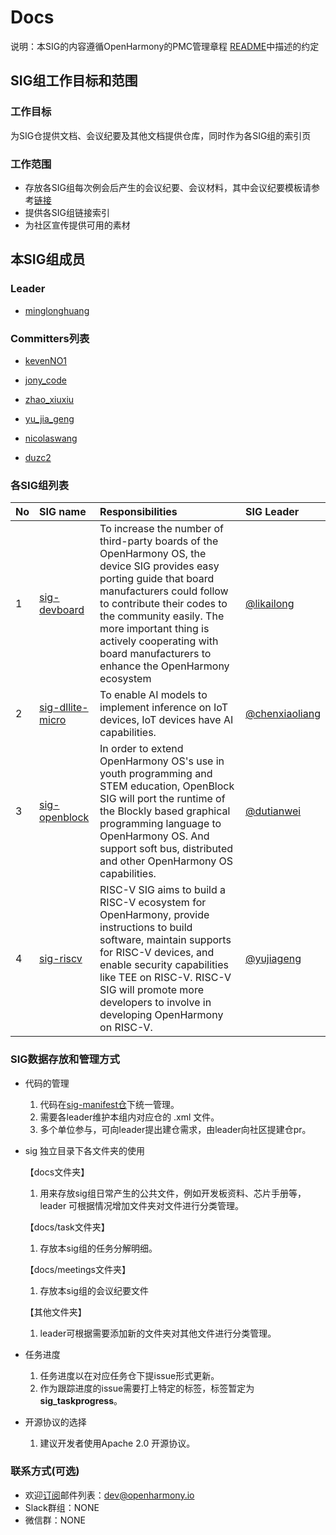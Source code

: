 # 	Docs

说明：本SIG的内容遵循OpenHarmony的PMC管理章程 [README](/zh/pmc.md)中描述的约定

## SIG组工作目标和范围

### 工作目标

为SIG仓提供文档、会议纪要及其他文档提供仓库，同时作为各SIG组的索引页

### 工作范围

* 存放各SIG组每次例会后产生的会议纪要、会议材料，其中会议纪要模板请参考[链接](https://gitee.com/openharmony/community/tree/master/sig/sig-template/meetings)
* 提供各SIG组链接索引
* 为社区宣传提供可用的素材

## 本SIG组成员

### Leader

- [minglonghuang ](https://gitee.com/minglonghuang)

### Committers列表

- [kevenNO1](https://gitee.com/kevenNO1)

- [jony_code](https://gitee.com/jony_code)

- [zhao_xiuxiu](https://gitee.com/zhao_xiuxiu)

- [yu_jia_geng](https://gitee.com/yu_jia_geng)

- [nicolaswang](https://gitee.com/nicolaswang)

- [duzc2](https://gitee.com/duzc2)

###  各SIG组列表

|No|SIG name|Responsibilities|SIG Leader|
| :----- | :----- | :----- |:----|
|1|[sig-devboard](https://gitee.com/openharmony/community/blob/master/sig/sig-devboard/sig_devboard.md)|To increase the number of third-party boards of the OpenHarmony OS, the device SIG provides easy porting guide that board manufacturers could follow to contribute their codes to the community easily. The more important thing is actively cooperating with board manufacturers to enhance the OpenHarmony ecosystem|[@likailong](https://gitee.com/kkup180)|
|2|[sig-dllite-micro](https://gitee.com/openharmony/community/blob/master/sig/sig-dllite-micro/sig_dllite_micro.md)|To enable AI models to implement inference on IoT devices, IoT devices have AI capabilities.|[@chenxiaoliang](https://gitee.com/SilenChen)|
|3|[sig-openblock](https://gitee.com/openharmony/community/blob/master/sig/sig-openblock/sig_openblock.md)|In order to extend OpenHarmony OS's use in youth programming and STEM education, OpenBlock SIG will port the runtime of the Blockly based graphical programming language to OpenHarmony OS. And support soft bus, distributed and other OpenHarmony OS capabilities.|[@dutianwei](https://gitee.com/duzc2)|
|4|[sig-riscv](https://gitee.com/openharmony/community/blob/master/sig/sig-riscv/sig-riscv.md)|RISC-V SIG aims to build a RISC-V ecosystem for OpenHarmony, provide instructions to build software, maintain supports for RISC-V devices, and enable security capabilities like TEE on RISC-V. RISC-V SIG will promote more developers to involve in developing OpenHarmony on RISC-V.|[@yujiageng](https://gitee.com/yu_jia_geng)|

### SIG数据存放和管理方式
* 代码的管理
  1. 代码在[sig-manifest仓](https://gitee.com/openharmony-sig/manifest)下统一管理。
  2. 需要各leader维护本组内对应仓的 .xml 文件。
  3. 多个单位参与，可向leader提出建仓需求，由leader向社区提建仓pr。
* sig 独立目录下各文件夹的使用

  【docs文件夹】

  1. 用来存放sig组日常产生的公共文件，例如开发板资料、芯片手册等，leader 可根据情况增加文件夹对文件进行分类管理。

  【docs/task文件夹】

  1. 存放本sig组的任务分解明细。

  【docs/meetings文件夹】
  
  1. 存放本sig组的会议纪要文件

  【其他文件夹】

  1. leader可根据需要添加新的文件夹对其他文件进行分类管理。

* 任务进度

  1. 任务进度以在对应任务仓下提issue形式更新。
  1. 作为跟踪进度的issue需要打上特定的标签，标签暂定为 **sig_taskprogress**。

* 开源协议的选择
  1. 建议开发者使用Apache 2.0 开源协议。

### 联系方式(可选)

- 欢迎[订阅](https://lists.openatom.io/postorius/lists/dev.openharmony.io/)邮件列表：dev@openharmony.io
- Slack群组：NONE
- 微信群：NONE
